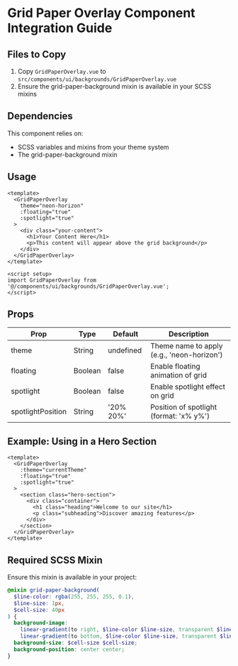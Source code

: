 # Grid Paper Overlay Component Integration Guide

## Files to Copy

1. Copy `GridPaperOverlay.vue` to `src/components/ui/backgrounds/GridPaperOverlay.vue`
2. Ensure the grid-paper-background mixin is available in your SCSS mixins

## Dependencies

This component relies on:
- SCSS variables and mixins from your theme system
- The grid-paper-background mixin

## Usage

```vue
<template>
  <GridPaperOverlay 
    theme="neon-horizon" 
    :floating="true" 
    :spotlight="true"
  >
    <div class="your-content">
      <h1>Your Content Here</h1>
      <p>This content will appear above the grid background</p>
    </div>
  </GridPaperOverlay>
</template>

<script setup>
import GridPaperOverlay from '@/components/ui/backgrounds/GridPaperOverlay.vue';
</script>
```

## Props

| Prop | Type | Default | Description |
|------|------|---------|-------------|
| theme | String | undefined | Theme name to apply (e.g., 'neon-horizon') |
| floating | Boolean | false | Enable floating animation of grid |
| spotlight | Boolean | false | Enable spotlight effect on grid |
| spotlightPosition | String | '20% 20%' | Position of spotlight (format: 'x% y%') |

## Example: Using in a Hero Section

```vue
<template>
  <GridPaperOverlay 
    :theme="currentTheme" 
    :floating="true" 
    :spotlight="true"
  >
    <section class="hero-section">
      <div class="container">
        <h1 class="heading">Welcome to our site</h1>
        <p class="subheading">Discover amazing features</p>
      </div>
    </section>
  </GridPaperOverlay>
</template>
```

## Required SCSS Mixin

Ensure this mixin is available in your project:

```scss
@mixin grid-paper-background(
  $line-color: rgba(255, 255, 255, 0.1),
  $line-size: 1px,
  $cell-size: 40px
) {
  background-image: 
    linear-gradient(to right, $line-color $line-size, transparent $line-size),
    linear-gradient(to bottom, $line-color $line-size, transparent $line-size);
  background-size: $cell-size $cell-size;
  background-position: center center;
}
```